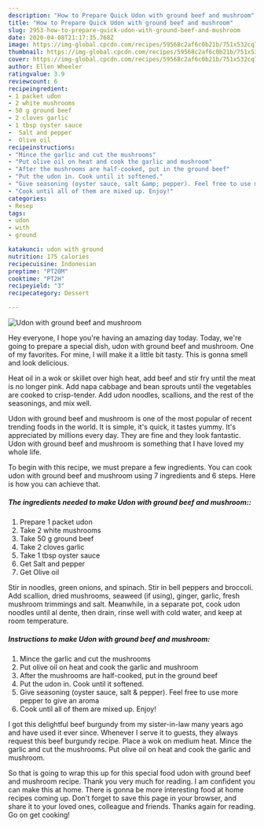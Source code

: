 ```yaml
---
description: "How to Prepare Quick Udon with ground beef and mushroom"
title: "How to Prepare Quick Udon with ground beef and mushroom"
slug: 2953-how-to-prepare-quick-udon-with-ground-beef-and-mushroom
date: 2020-04-08T21:17:35.768Z
image: https://img-global.cpcdn.com/recipes/59568c2af6c0b21b/751x532cq70/udon-with-ground-beef-and-mushroom-recipe-main-photo.jpg
thumbnail: https://img-global.cpcdn.com/recipes/59568c2af6c0b21b/751x532cq70/udon-with-ground-beef-and-mushroom-recipe-main-photo.jpg
cover: https://img-global.cpcdn.com/recipes/59568c2af6c0b21b/751x532cq70/udon-with-ground-beef-and-mushroom-recipe-main-photo.jpg
author: Ellen Wheeler
ratingvalue: 3.9
reviewcount: 6
recipeingredient:
- 1 packet udon
- 2 white mushrooms
- 50 g ground beef
- 2 cloves garlic
- 1 tbsp oyster sauce
-  Salt and pepper
-  Olive oil
recipeinstructions:
- "Mince the garlic and cut the mushrooms"
- "Put olive oil on heat and cook the garlic and mushroom"
- "After the mushrooms are half-cooked, put in the ground beef"
- "Put the udon in. Cook until it softened."
- "Give seasoning (oyster sauce, salt &amp; pepper). Feel free to use more pepper to give an aroma"
- "Cook until all of them are mixed up. Enjoy!"
categories:
- Resep
tags:
- udon
- with
- ground

katakunci: udon with ground
nutrition: 175 calories
recipecuisine: Indonesian
preptime: "PT20M"
cooktime: "PT2H"
recipeyield: "3"
recipecategory: Dessert

---
```



![Udon with ground beef and mushroom](https://img-global.cpcdn.com/recipes/59568c2af6c0b21b/751x532cq70/udon-with-ground-beef-and-mushroom-recipe-main-photo.jpg)

Hey everyone, I hope you're having an amazing day today. Today, we're going to prepare a special dish, udon with ground beef and mushroom. One of my favorites. For mine, I will make it a little bit tasty. This is gonna smell and look delicious.

Heat oil in a wok or skillet over high heat, add beef and stir fry until the meat is no longer pink. Add napa cabbage and bean sprouts until the vegetables are cooked to crisp-tender. Add udon noodles, scallions, and the rest of the seasonings, and mix well.

Udon with ground beef and mushroom is one of the most popular of recent trending foods in the world. It is simple, it's quick, it tastes yummy. It's appreciated by millions every day. They are fine and they look fantastic. Udon with ground beef and mushroom is something that I have loved my whole life.


To begin with this recipe, we must prepare a few ingredients. You can cook udon with ground beef and mushroom using 7 ingredients and 6 steps. Here is how you can achieve that.

##### The ingredients needed to make Udon with ground beef and mushroom::

1. Prepare 1 packet udon
1. Take 2 white mushrooms
1. Take 50 g ground beef
1. Take 2 cloves garlic
1. Take 1 tbsp oyster sauce
1. Get  Salt and pepper
1. Get  Olive oil


Stir in noodles, green onions, and spinach. Stir in bell peppers and broccoli. Add scallion, dried mushrooms, seaweed (if using), ginger, garlic, fresh mushroom trimmings and salt. Meanwhile, in a separate pot, cook udon noodles until al dente, then drain, rinse well with cold water, and keep at room temperature. 

##### Instructions to make Udon with ground beef and mushroom:

1. Mince the garlic and cut the mushrooms
1. Put olive oil on heat and cook the garlic and mushroom
1. After the mushrooms are half-cooked, put in the ground beef
1. Put the udon in. Cook until it softened.
1. Give seasoning (oyster sauce, salt &amp; pepper). Feel free to use more pepper to give an aroma
1. Cook until all of them are mixed up. Enjoy!


I got this delightful beef burgundy from my sister-in-law many years ago and have used it ever since. Whenever I serve it to guests, they always request this beef burgundy recipe. Place a wok on medium heat. Mince the garlic and cut the mushrooms. Put olive oil on heat and cook the garlic and mushroom. 

So that is going to wrap this up for this special food udon with ground beef and mushroom recipe. Thank you very much for reading. I am confident you can make this at home. There is gonna be more interesting food at home recipes coming up. Don't forget to save this page in your browser, and share it to your loved ones, colleague and friends. Thanks again for reading. Go on get cooking!
